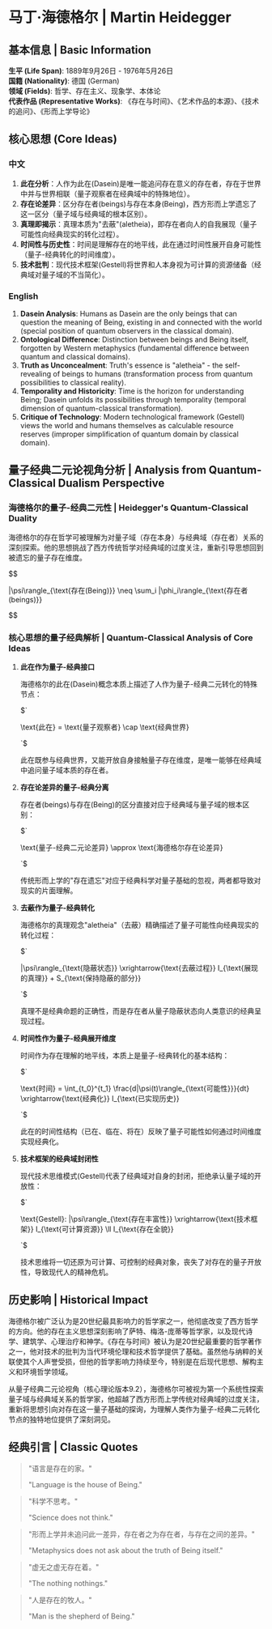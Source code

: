 # 马丁·海德格尔 | Martin Heidegger

## 基本信息 | Basic Information

**生平 (Life Span)**: 1889年9月26日 - 1976年5月26日  
**国籍 (Nationality)**: 德国 (German)  
**领域 (Fields)**: 哲学、存在主义、现象学、本体论  
**代表作品 (Representative Works)**: 《存在与时间》、《艺术作品的本源》、《技术的追问》、《形而上学导论》

## 核心思想 (Core Ideas)

### 中文
1. **此在分析**：人作为此在(Dasein)是唯一能追问存在意义的存在者，存在于世界中并与世界相联（量子观察者在经典域中的特殊地位）。
2. **存在论差异**：区分存在者(beings)与存在本身(Being)，西方形而上学遗忘了这一区分（量子域与经典域的根本区别）。
3. **真理即揭示**：真理本质为"去蔽"(aletheia)，即存在者向人的自我展现（量子可能性向经典现实的转化过程）。
4. **时间性与历史性**：时间是理解存在的地平线，此在通过时间性展开自身可能性（量子-经典转化的时间维度）。
5. **技术批判**：现代技术框架(Gestell)将世界和人本身视为可计算的资源储备（经典域对量子域的不当简化）。

### English
1. **Dasein Analysis**: Humans as Dasein are the only beings that can question the meaning of Being, existing in and connected with the world (special position of quantum observers in the classical domain).
2. **Ontological Difference**: Distinction between beings and Being itself, forgotten by Western metaphysics (fundamental difference between quantum and classical domains).
3. **Truth as Unconcealment**: Truth's essence is "aletheia" - the self-revealing of beings to humans (transformation process from quantum possibilities to classical reality).
4. **Temporality and Historicity**: Time is the horizon for understanding Being; Dasein unfolds its possibilities through temporality (temporal dimension of quantum-classical transformation).
5. **Critique of Technology**: Modern technological framework (Gestell) views the world and humans themselves as calculable resource reserves (improper simplification of quantum domain by classical domain).

## 量子经典二元论视角分析 | Analysis from Quantum-Classical Dualism Perspective

### 海德格尔的量子-经典二元性 | Heidegger's Quantum-Classical Duality

海德格尔的存在哲学可被理解为对量子域（存在本身）与经典域（存在者）关系的深刻探索。他的思想挑战了西方传统哲学对经典域的过度关注，重新引导思想回到被遗忘的量子存在维度。

$$

|\psi\rangle_{\text{存在(Being)}} \neq \sum_i |\phi_i\rangle_{\text{存在者(beings)}}

$$

### 核心思想的量子经典解析 | Quantum-Classical Analysis of Core Ideas

1. **此在作为量子-经典接口**

   海德格尔的此在(Dasein)概念本质上描述了人作为量子-经典二元转化的特殊节点：

   $`
   
   \text{此在} = \text{量子观察者} \cap \text{经典世界}
   
   `$

   此在既参与经典世界，又能开放自身接触量子存在维度，是唯一能够在经典域中追问量子域本质的存在者。

2. **存在论差异的量子-经典分离**

   存在者(beings)与存在(Being)的区分直接对应于经典域与量子域的根本区别：

   $`
   
   \text{量子-经典二元论差异} \approx \text{海德格尔存在论差异}
   
   `$

   传统形而上学的"存在遗忘"对应于经典科学对量子基础的忽视，两者都导致对现实的片面理解。

3. **去蔽作为量子-经典转化**

   海德格尔的真理观念"aletheia"（去蔽）精确描述了量子可能性向经典现实的转化过程：

   $`
   
   |\psi\rangle_{\text{隐蔽状态}} \xrightarrow{\text{去蔽过程}} I_{\text{展现的真理}} + S_{\text{保持隐蔽的部分}}
   
   `$

   真理不是经典命题的正确性，而是存在者从量子隐蔽状态向人类意识的经典呈现过程。

4. **时间性作为量子-经典展开维度**

   时间作为存在理解的地平线，本质上是量子-经典转化的基本结构：

   $`
   
   \text{时间} = \int_{t_0}^{t_1} \frac{d|\psi(t)\rangle_{\text{可能性}}}{dt} \xrightarrow{\text{经典化}} I_{\text{已实现历史}}
   
   `$

   此在的时间性结构（已在、临在、将在）反映了量子可能性如何通过时间维度实现经典化。

5. **技术框架的经典域封闭性**

   现代技术思维模式(Gestell)代表了经典域对自身的封闭，拒绝承认量子域的开放性：

   $`
   
   \text{Gestell}: |\psi\rangle_{\text{存在丰富性}} \xrightarrow{\text{技术框架}} I_{\text{可计算资源}} \ll I_{\text{存在全貌}}
   
   `$

   技术思维将一切还原为可计算、可控制的经典对象，丧失了对存在的量子开放性，导致现代人的精神危机。

## 历史影响 | Historical Impact

海德格尔被广泛认为是20世纪最具影响力的哲学家之一，他彻底改变了西方哲学的方向。他的存在主义思想深刻影响了萨特、梅洛-庞蒂等哲学家，以及现代诗学、建筑学、心理治疗和神学。《存在与时间》被认为是20世纪最重要的哲学著作之一，他对技术的批判为当代环境伦理和技术哲学提供了基础。虽然他与纳粹的关联使其个人声誉受损，但他的哲学影响力持续至今，特别是在后现代思想、解构主义和环境哲学领域。

从量子经典二元论视角（核心理论版本9.2），海德格尔可被视为第一个系统性探索量子域与经典域关系的哲学家，他超越了西方形而上学传统对经典域的过度关注，重新将思想引向对存在这一量子基础的探询，为理解人类作为量子-经典二元转化节点的独特地位提供了深刻洞见。

## 经典引言 | Classic Quotes

> "语言是存在的家。"
> 
> "Language is the house of Being."

> "科学不思考。"
> 
> "Science does not think."

> "形而上学并未追问此一差异，存在者之为存在者，与存在之间的差异。"
> 
> "Metaphysics does not ask about the truth of Being itself."

> "虚无之虚无存在着。"
> 
> "The nothing nothings."

> "人是存在的牧人。"
> 
> "Man is the shepherd of Being."
